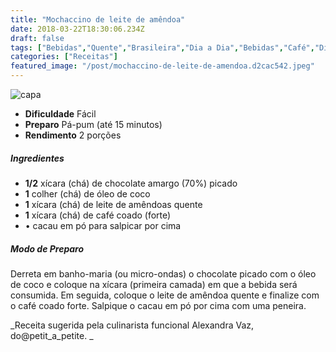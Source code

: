 ```yaml
---
title: "Mochaccino de leite de amêndoa"
date: 2018-03-22T18:30:06.234Z
draft: false
tags: ["Bebidas","Quente","Brasileira","Dia a Dia","Bebidas","Café","Dieta vegana","Receitas","Receitas rápidas","Receitas simples e fáceis"]
categories: ["Receitas"]
featured_image: "/post/mochaccino-de-leite-de-amendoa.d2cac542.jpeg"
---
```


![capa](/post/mochaccino-de-leite-de-amendoa.d2cac542.jpeg)

*   **Dificuldade** Fácil
*   **Preparo** Pá-pum (até 15 minutos)
*   **Rendimento** 2 porções

##### Ingredientes

*   **1/2** xícara (chá) de chocolate amargo (70%) picado
*   **1** colher (chá) de óleo de coco
*   **1** xícara (chá) de leite de amêndoas quente
*   **1** xícara (chá) de café coado (forte)
*   • cacau em pó para salpicar por cima

##### Modo de Preparo

Derreta em banho-maria (ou micro-ondas) o chocolate picado com o óleo de coco e coloque na xícara (primeira camada) em que a bebida será consumida. Em seguida, coloque o leite de amêndoa quente e finalize com o café coado forte. Salpique o cacau em pó por cima com uma peneira.

_Receita sugerida pela culinarista funcional Alexandra Vaz, do@petit\_a\_petite. _

